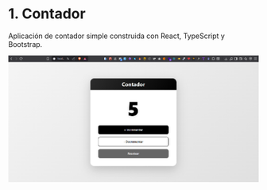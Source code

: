 # 1. Contador

Aplicación de contador simple construida con React, TypeScript y Bootstrap.

![Contador](./contador/src/assets/img/contador.png)
